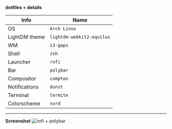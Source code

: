 **dotfiles + details**

| **Info** | **Name** |
| --------- | --------- |
| OS 				| `Arch Linux` |
| LightDM theme | `lightdm-webkit2-equilux` |
| WM 				| `i3-gaps` 		 |
| Shell 		| `zsh` 			 |
| Launcher  | `rofi` 			 |
| Bar 			| `polybar` 		 |
| Compositor | `compton` 	 |
| Notifications | `dunst`  |
| Terminal | `termite` |
| Colorscheme | `nord` |

----

**Screenshot**
![rofi + polybar](https://i.imgur.com/xa25Q6l.jpg)

